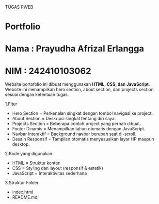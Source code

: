TUGAS PWEB

# Portfolio
# Nama : Prayudha Afrizal Erlangga
# NIM  : 242410103062

Website portofolio ini dibuat menggunakan **HTML, CSS, dan JavaScript**.  
Website ini menampilkan hero section, about section, dan projects section sesuai dengan ketentuan tugas.

1.Fitur
- Hero Section = Perkenalan singkat dengan tombol navigasi ke project.  
- About Section = Deskripsi singkat tentang diri saya.  
- Projects Section = Beberapa contoh project yang pernah dibuat.  
- Footer Dinamis = Menampilkan tahun otomatis dengan JavaScript.  
- Navbar Interaktif = Background navbar berubah saat di-scroll.  
- Desain Responsif = Tampilan otomatis menyesuaikan layar HP maupun desktop.  

2.Kode yang digunakan
- HTML = Struktur konten  
- CSS = Styling dan layout (responsif & estetik)  
- JavaScript = Interaktivitas sederhana  

3.Struktur Folder
- index.html
- README.md
